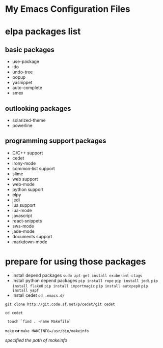 # My Emacs Configuration Files #


elpa packages list
==================

basic packages
--------------

- use-package
- ido
- undo-tree
- popup
- yasnippet
- auto-complete
- smex

outlooking packages
-------------------

- solarized-theme
- powerline

programming support packages
----------------------------

- C/C++ support
 - cedet
 - irony-mode
- common-list support
 - slime
- web support
 - web-mode
- python support
 - elpy
 - jedi
- lua support
 - lua-mode
- javascript
 - react-snippets
 - sws-mode
 - jade-mode
- documents support
 - markdown-mode

prepare for using those packages
================================

- Install depend packages
`sudo apt-get install exuberant-ctags`
- Install python depend packages
`pip install rope`
`pip install jedi`
`pip install flake8`
`pip install importmagic`
`pip install autopep8`
`pip install yapf`
- Install cedet
 `cd .emacs.d/`

 `git clone http://git.code.sf.net/p/cedet/git cedet`

 `cd cedet`

```
 touch `find . -name Makefile`
```

 `make`
 **or**
 `make MAKEINFO=/usr/bin/makeinfo` 

 *specified the path of makeinfo*

